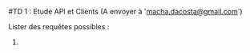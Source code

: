 #TD 1 : Etude API et Clients
(A envoyer à 'macha.dacosta@gmail.com')

Lister des requêtes possibles :

1)

